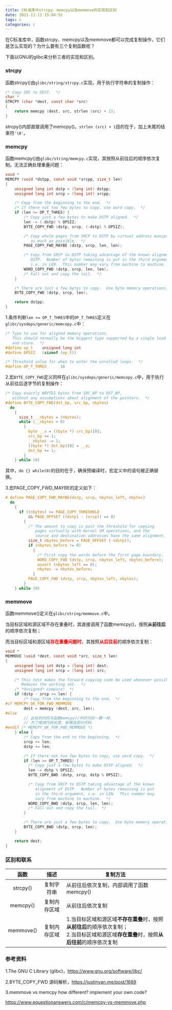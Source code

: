 ```yaml
---
title: C标准库中strcpy、memcpy以及memmove的实现和区别
date: 2021-11-11 15:04:52
tags: c
categories: c
---
```


在C标准库中，函数strcpy、memcpy以及memmove都可以完成复制操作，它们是怎么实现的？为什么要有三个复制函数呢？

<!--more-->

下面以GNU的glibc来分析三者的实现和区别。

### strcpy

函数strcpy()由`glibc/string/strcpy.c`实现，用于执行字符串的复制操作：

```c
/* Copy SRC to DEST.  */
char *
STRCPY (char *dest, const char *src)
{
    return memcpy (dest, src, strlen (src) + 1);
}
```

strcpy()内部直接调用了memcpy()。`strlen (src) + 1`目的在于，加上末尾的结束符`'\0'`。

### memcpy

函数memcpy()由`glibc/string/memcpy.c`实现，其按照从前往后的顺序依次复制，无法正确处理重叠问题：

```c
void *
MEMCPY (void *dstpp, const void *srcpp, size_t len)
{
    unsigned long int dstp = (long int) dstpp;
    unsigned long int srcp = (long int) srcpp;

    /* Copy from the beginning to the end.  */
    /* If there not too few bytes to copy, use word copy.  */
    if (len >= OP_T_THRES) {
        /* Copy just a few bytes to make DSTP aligned.  */
        len -= (-dstp) % OPSIZ;
        BYTE_COPY_FWD (dstp, srcp, (-dstp) % OPSIZ);

        /* Copy whole pages from SRCP to DSTP by virtual address manipulation,
           as much as possible.  */
        PAGE_COPY_FWD_MAYBE (dstp, srcp, len, len);

        /* Copy from SRCP to DSTP taking advantage of the known alignment of
           DSTP.  Number of bytes remaining is put in the third argument,
           i.e. in LEN.  This number may vary from machine to machine.  */
        WORD_COPY_FWD (dstp, srcp, len, len);
        /* Fall out and copy the tail.  */
    }

    /* There are just a few bytes to copy.  Use byte memory operations.  */
    BYTE_COPY_FWD (dstp, srcp, len);

    return dstpp;
}
```

1.条件判断`len >= OP_T_THRES`中的`OP_T_THRES`定义在`glibc/sysdeps/generic/memcopy.c`中：

```c
/* Type to use for aligned memory operations.
   This should normally be the biggest type supported by a single load
   and store.  */
#define op_t    unsigned long int
#define OPSIZ   (sizeof (op_t))

/* Threshold value for when to enter the unrolled loops.  */
#define OP_T_THRES      16
```

2.宏`BYTE_COPY_FWD`定义同样在`glibc/sysdeps/generic/memcopy.c`中，用于执行从前往后逐字节的复制操作：

```c
/* Copy exactly NBYTES bytes from SRC_BP to DST_BP,
   without any assumptions about alignment of the pointers.  */
#define BYTE_COPY_FWD(dst_bp, src_bp, nbytes)                                 \
  do                                                                          \
    {                                                                         \
      size_t __nbytes = (nbytes);                                             \
      while (__nbytes > 0)                                                    \
        {                                                                     \
          byte __x = ((byte *) src_bp)[0];                                    \
          src_bp += 1;                                                        \
          __nbytes -= 1;                                                      \
          ((byte *) dst_bp)[0] = __x;                                         \
          dst_bp += 1;                                                        \
        }                                                                     \
    } while (0)
```

其中，`do {} while(0)`的目的在于，确保预编译时，宏定义中的语句被正确替换。

3.宏PAGE_COPY_FWD_MAYBE的定义如下：

```c
# define PAGE_COPY_FWD_MAYBE(dstp, srcp, nbytes_left, nbytes)                 \
  do                                                                          \
    {                                                                         \
      if ((nbytes) >= PAGE_COPY_THRESHOLD                                     \
          && PAGE_OFFSET ((dstp) - (srcp)) == 0)                              \
        {                                                                     \
          /* The amount to copy is past the threshold for copying             \
             pages virtually with kernel VM operations, and the               \
             source and destination addresses have the same alignment.  */    \
          size_t nbytes_before = PAGE_OFFSET (-(dstp));                       \
          if (nbytes_before != 0)                                             \
            {                                                                 \
              /* First copy the words before the first page boundary.  */     \
              WORD_COPY_FWD (dstp, srcp, nbytes_left, nbytes_before);         \
              assert (nbytes_left == 0);                                      \
              nbytes -= nbytes_before;                                        \
            }                                                                 \
          PAGE_COPY_FWD (dstp, srcp, nbytes_left, nbytes);                    \
        }                                                                     \
    } while (0)
```

### memmove

函数memmove()定义在`glibc/string/memmove.c`中。

当目标区域和源区域不存在重叠时，其直接调用了函数memcpy()，按照**从前往后**的顺序依次复制；

而当目标区域和源区域<strong style="color:red;">存在重叠问题时</strong>，其按照<strong style="color:red;">从后往前</strong>的顺序依次复制：

```c
void *
MEMMOVE (void *dest, const void *src, size_t len)
{
    unsigned long int dstp = (long int) dest;
    unsigned long int srcp = (long int) src;

    /* This test makes the forward copying code be used whenever possible.
       Reduces the working set.  */
    /* *Unsigned* compare!  */
    if (dstp - srcp >= len) {
        /* Copy from the beginning to the end.  */
#if MEMCPY_OK_FOR_FWD_MEMMOVE
        dest = memcpy (dest, src, len);
#else
        // 此处的代码与函数memcpy()中的代码一模一样，
      	// 为了缩减代码长度，省略该部分代码
#endif /* MEMCPY_OK_FOR_FWD_MEMMOVE */
    } else {
        /* Copy from the end to the beginning.  */
        srcp += len;
        dstp += len;

        /* If there not too few bytes to copy, use word copy.  */
        if (len >= OP_T_THRES) {
          /* Copy just a few bytes to make DSTP aligned.  */
          len -= dstp % OPSIZ;
          BYTE_COPY_BWD (dstp, srcp, dstp % OPSIZ);

          /* Copy from SRCP to DSTP taking advantage of the known
             alignment of DSTP.  Number of bytes remaining is put
             in the third argument, i.e. in LEN.  This number may
             vary from machine to machine.  */
          WORD_COPY_BWD (dstp, srcp, len, len);
          /* Fall out and copy the tail.  */
        }

        /* There are just a few bytes to copy.  Use byte memory operations.  */
        BYTE_COPY_BWD (dstp, srcp, len);
    }

    return dest;
}
```

### 区别和联系

|   函数    |     描述     | 复制方法                                                     |
| :-------: | :----------: | ------------------------------------------------------------ |
| strcpy()  |  复制字符串  | 从前往后依次复制，内部调用了函数memcpy()                     |
| memcpy()  | 复制内存区域 | 从前往后依次复制                                             |
| memmove() | 复制内存区域 | 1.当目标区域和源区域**不存在重叠**时，按照**从前往后**的顺序依次复制；<br>2.当目标区域和源区域**存在重叠**时，按照**从后往前**的顺序依次复制 |

### 参考资料

1.The GNU C Library (glibc)，https://www.gnu.org/software/libc/

2.BYTE_COPY_FWD 源码解析，https://justinyan.me/post/1689

3.memmove vs memcpy how different? implement your own code?

https://www.equestionanswers.com/c/memcpy-vs-memmove.php
